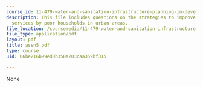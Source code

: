```yaml
---
course_id: 11-479-water-and-sanitation-infrastructure-planning-in-developing-countries-spring-2005
description: This file includes questions on the strategies to improve access to W&S
  services by poor households in urban areas.
file_location: /coursemedia/11-479-water-and-sanitation-infrastructure-planning-in-developing-countries-spring-2005/06be216b99ed0b358a203caa359bf315_assn5.pdf
file_type: application/pdf
layout: pdf
title: assn5.pdf
type: course
uid: 06be216b99ed0b358a203caa359bf315

---
```

None